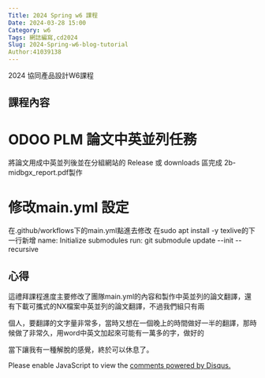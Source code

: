 ```yaml
---
Title: 2024 Spring w6 課程
Date: 2024-03-28 15:00
Category: w6
Tags: 網誌編寫,cd2024
Slug: 2024-Spring-w6-blog-tutorial
Author:41039138
---
```


2024 協同產品設計W6課程

<!-- PELICAN_END_SUMMARY -->

## 課程內容

# ODOO PLM 論文中英並列任務

  將論文用成中英並列後並在分組網站的 Release 或 downloads 區完成 2b-midbgx_report.pdf製作

# 修改main.yml 設定

  在.github/workflows下的main.yml點進去修改 在sudo apt install -y texlive的下一行新增
    name: Initialize submodules
    run: git submodule update --init --recursive


## 心得

這禮拜課程進度主要修改了團隊main.yml的內容和製作中英並列的論文翻譯，還有下載可攜式的NX檔案中英並列的論文翻譯，不過我們組只有兩

個人，要翻譯的文字量非常多，當時又想在一個晚上的時間做好一半的翻譯，那時候做了非常久，用word中英文加起來可能有一萬多的字，做好的

當下讓我有一種解脫的感覺，終於可以休息了。

<div id="disqus_thread"></div>
<script>
    /**  
    *  RECOMMENDED CONFIGURATION VARIABLES: EDIT AND UNCOMMENT THE SECTION BELOW TO INSERT DYNAMIC VALUES FROM YOUR PLATFORM OR CMS.
    *  LEARN WHY DEFINING THESE VARIABLES IS IMPORTANT: https://disqus.com/admin/universalcode/#configuration-variables    */
    /*
    var disqus_config = function () {
    this.page.url = PAGE_URL;  // Replace PAGE_URL with your page's canonical URL variable
    this.page.identifier = PAGE_IDENTIFIER; // Replace PAGE_IDENTIFIER with your page's unique identifier variable
    };
    */
    (function() { // DON'T EDIT BELOW THIS LINE
    var d = document, s = d.createElement('script');
    s.src = 'https://https-github-com-gujiafeng-github-io-cd2024.disqus.com/embed.js';
    s.setAttribute('data-timestamp', +new Date());
    (d.head || d.body).appendChild(s);
    })();
</script>
<noscript>Please enable JavaScript to view the <a href="https://disqus.com/?ref_noscript">comments powered by Disqus.</a></noscript>